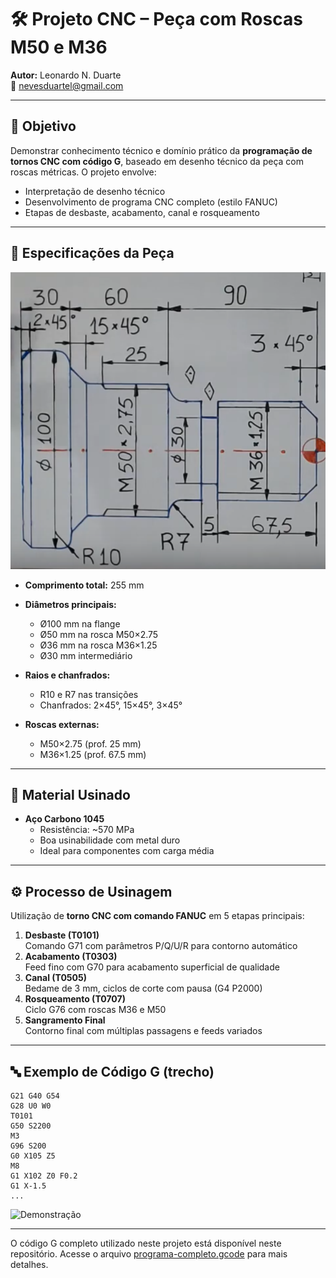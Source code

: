 # 🛠️ Projeto CNC – Peça com Roscas M50 e M36

**Autor:** Leonardo N. Duarte  
📧 nevesduartel@gmail.com 

---

## 🎯 Objetivo

Demonstrar conhecimento técnico e domínio prático da **programação de tornos CNC com código G**, baseado em desenho técnico da peça com roscas métricas. O projeto envolve:

- Interpretação de desenho técnico
- Desenvolvimento de programa CNC completo (estilo FANUC)
- Etapas de desbaste, acabamento, canal e rosqueamento

---

## 🧩 Especificações da Peça

![Desenho técnico da peça](ex05-desenho.png)


- **Comprimento total:** 255 mm  
- **Diâmetros principais:**
  - Ø100 mm na flange
  - Ø50 mm na rosca M50×2.75
  - Ø36 mm na rosca M36×1.25
  - Ø30 mm intermediário

- **Raios e chanfrados:**
  - R10 e R7 nas transições
  - Chanfrados: 2×45°, 15×45°, 3×45°

- **Roscas externas:**
  - M50×2.75 (prof. 25 mm)
  - M36×1.25 (prof. 67.5 mm)

---

## 🧱 Material Usinado

- **Aço Carbono 1045**
  - Resistência: ~570 MPa
  - Boa usinabilidade com metal duro
  - Ideal para componentes com carga média

---

## ⚙️ Processo de Usinagem

Utilização de **torno CNC com comando FANUC** em 5 etapas principais:

1. **Desbaste (T0101)**  
   Comando G71 com parâmetros P/Q/U/R para contorno automático  
2. **Acabamento (T0303)**  
   Feed fino com G70 para acabamento superficial de qualidade  
3. **Canal (T0505)**  
   Bedame de 3 mm, ciclos de corte com pausa (G4 P2000)  
4. **Rosqueamento (T0707)**  
   Ciclo G76 com roscas M36 e M50  
5. **Sangramento Final**  
   Contorno final com múltiplas passagens e feeds variados

---

## 🔤 Exemplo de Código G (trecho)

```gcode
G21 G40 G54
G28 U0 W0 
T0101
G50 S2200
M3
G96 S200
G0 X105 Z5
M8
G1 X102 Z0 F0.2
G1 X-1.5
...
```
![Demonstração](demo.gif)


---
O código G completo utilizado neste projeto está disponível neste repositório. Acesse o arquivo [programa-completo.gcode](programa-completo.gcode) para mais detalhes.
